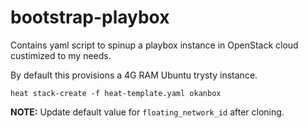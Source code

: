 # bootstrap-playbox

Contains yaml script to spinup a playbox instance in OpenStack cloud custimized to my needs.

By default this provisions a 4G RAM Ubuntu trysty instance. 

`heat stack-create -f heat-template.yaml okanbox`

**NOTE:** Update default value for `floating_network_id` after cloning. 
